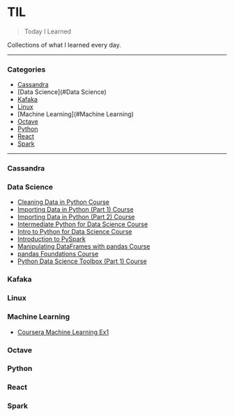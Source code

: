 # TIL
> Today I Learned

Collections of what I learned every day.

---

### Categories

- [Cassandra](#Cassandra)
- [Data Science](#Data Science)
- [Kafaka](#Kafaka)
- [Linux](#Linux)
- [Machine Learning](#Machine Learning)
- [Octave](#Octave)
- [Python](#Python)
- [React](#React)
- [Spark](#Spark)

---

### Cassandra

### Data Science

- [Cleaning Data in Python Course](data-science/cleaning-data-in-python-course.md)
- [Importing Data in Python (Part 1) Course](data-science/importing-data-in-python-(part-1)-course.md)
- [Importing Data in Python (Part 2) Course](data-science/importing-data-in-python-(part-2)-course.md)
- [Intermediate Python for Data Science Course](data-science/intermediate-python-for-data-science-course.md)
- [Intro to Python for Data Science Course](data-science/intro-to-python-for-data-science-course.md)
- [Introduction to PySpark](data-science/introduction-to-pyspark-course.md)
- [Manipulating DataFrames with pandas Course](data-science/manipulating-dataframes-with-pandas-course.md)
- [pandas Foundations Course](data-science/pandas-foundations-course.md)
- [Python Data Science Toolbox (Part 1) Course](data-science/python-data-science-toolbox-(part-1)-course.md)

### Kafaka

### Linux

### Machine Learning

- [Coursera Machine Learning Ex1](machine-learning/coursera-machine-learning-ex1.md)

### Octave

### Python

### React

### Spark
